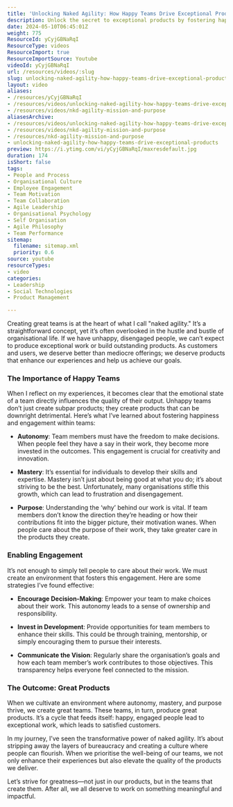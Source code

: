 ```yaml
---
title: 'Unlocking Naked Agility: How Happy Teams Drive Exceptional Products'
description: Unlock the secret to exceptional products by fostering happy, engaged teams. Discover how autonomy, mastery, and purpose drive success in your organisation!
date: 2024-05-10T06:45:01Z
weight: 775
ResourceId: yCyjGBNaRqI
ResourceType: videos
ResourceImport: true
ResourceImportSource: Youtube
videoId: yCyjGBNaRqI
url: /resources/videos/:slug
slug: unlocking-naked-agility-how-happy-teams-drive-exceptional-products
layout: video
aliases:
- /resources/yCyjGBNaRqI
- /resources/videos/unlocking-naked-agility-how-happy-teams-drive-exceptional-products
- /resources/videos/nkd-agility-mission-and-purpose
aliasesArchive:
- /resources/videos/unlocking-naked-agility-how-happy-teams-drive-exceptional-products
- /resources/videos/nkd-agility-mission-and-purpose
- /resources/nkd-agility-mission-and-purpose
- unlocking-naked-agility-how-happy-teams-drive-exceptional-products
preview: https://i.ytimg.com/vi/yCyjGBNaRqI/maxresdefault.jpg
duration: 174
isShort: false
tags:
- People and Process
- Organisational Culture
- Employee Engagement
- Team Motivation
- Team Collaboration
- Agile Leadership
- Organisational Psychology
- Self Organisation
- Agile Philosophy
- Team Performance
sitemap:
  filename: sitemap.xml
  priority: 0.6
source: youtube
resourceTypes:
- video
categories:
- Leadership
- Social Technologies
- Product Management

---
```

Creating great teams is at the heart of what I call "naked agility." It’s a straightforward concept, yet it’s often overlooked in the hustle and bustle of organisational life. If we have unhappy, disengaged people, we can’t expect to produce exceptional work or build outstanding products. As customers and users, we deserve better than mediocre offerings; we deserve products that enhance our experiences and help us achieve our goals.

### The Importance of Happy Teams

When I reflect on my experiences, it becomes clear that the emotional state of a team directly influences the quality of their output. Unhappy teams don’t just create subpar products; they create products that can be downright detrimental. Here’s what I’ve learned about fostering happiness and engagement within teams:

- **Autonomy**: Team members must have the freedom to make decisions. When people feel they have a say in their work, they become more invested in the outcomes. This engagement is crucial for creativity and innovation.

- **Mastery**: It’s essential for individuals to develop their skills and expertise. Mastery isn’t just about being good at what you do; it’s about striving to be the best. Unfortunately, many organisations stifle this growth, which can lead to frustration and disengagement.

- **Purpose**: Understanding the ‘why’ behind our work is vital. If team members don’t know the direction they’re heading or how their contributions fit into the bigger picture, their motivation wanes. When people care about the purpose of their work, they take greater care in the products they create.

### Enabling Engagement

It’s not enough to simply tell people to care about their work. We must create an environment that fosters this engagement. Here are some strategies I’ve found effective:

- **Encourage Decision-Making**: Empower your team to make choices about their work. This autonomy leads to a sense of ownership and responsibility.

- **Invest in Development**: Provide opportunities for team members to enhance their skills. This could be through training, mentorship, or simply encouraging them to pursue their interests.

- **Communicate the Vision**: Regularly share the organisation’s goals and how each team member’s work contributes to those objectives. This transparency helps everyone feel connected to the mission.

### The Outcome: Great Products

When we cultivate an environment where autonomy, mastery, and purpose thrive, we create great teams. These teams, in turn, produce great products. It’s a cycle that feeds itself: happy, engaged people lead to exceptional work, which leads to satisfied customers.

In my journey, I’ve seen the transformative power of naked agility. It’s about stripping away the layers of bureaucracy and creating a culture where people can flourish. When we prioritise the well-being of our teams, we not only enhance their experiences but also elevate the quality of the products we deliver. 

Let’s strive for greatness—not just in our products, but in the teams that create them. After all, we all deserve to work on something meaningful and impactful.
